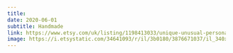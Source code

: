 ```yaml
---
title: 
date: 2020-06-01
subtitle: Handmade
link: https://www.etsy.com/uk/listing/1198413033/unique-unusual-personalised-baubles
image: https://i.etsystatic.com/34641093/r/il/3b0180/3876671037/il_340x270.3876671037_2yh3.jpg
---
```

